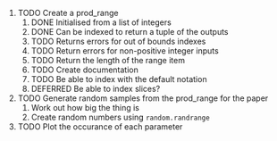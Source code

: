   1. TODO Create a prod_range
     1. DONE Initialised from a list of integers
     2. DONE Can be indexed to return a tuple of the outputs
     3. TODO Returns errors for out of bounds indexes
     4. TODO Return errors for non-positive integer inputs
     5. TODO Return the length of the range item
     6. TODO Create documentation
     7. TODO Be able to index with the default notation
     8. DEFERRED Be able to index slices?
  2. TODO Generate random samples from the prod_range for the paper
     1. Work out how big the thing is
     2. Create random numbers using `random.randrange`
  3. TODO Plot the occurance of each parameter

